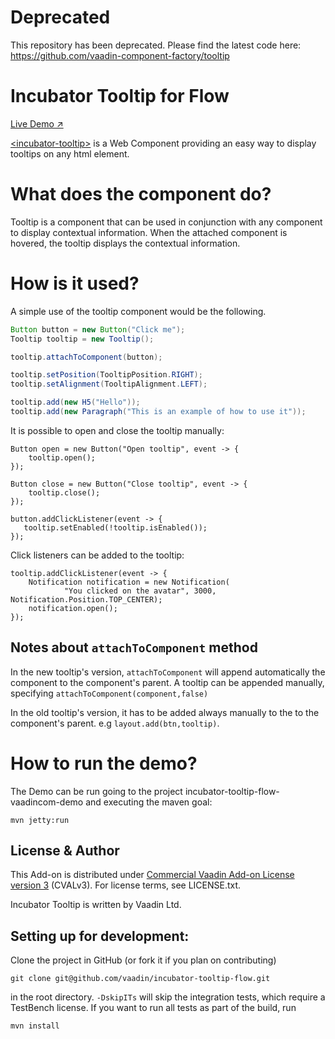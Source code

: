 # Deprecated 
This repository has been deprecated. Please find the latest code here: 
https://github.com/vaadin-component-factory/tooltip

# Incubator Tooltip for Flow

[Live Demo ↗](https://incubator.app.fi/incubator-tooltip-demo/)


[&lt;incubator-tooltip&gt;](https://vaadin.com/directory/component/vaadinincubator-tooltip) is a Web Component providing an easy way to display tooltips on any html element.


# What does the component do?

Tooltip is a component that can be used in conjunction with any component to display contextual information.
When the attached component is hovered, the tooltip displays the contextual information.

# How is it used?

A simple use of the tooltip component would be the following.

```java
Button button = new Button("Click me");
Tooltip tooltip = new Tooltip();

tooltip.attachToComponent(button);

tooltip.setPosition(TooltipPosition.RIGHT);
tooltip.setAlignment(TooltipAlignment.LEFT);

tooltip.add(new H5("Hello"));
tooltip.add(new Paragraph("This is an example of how to use it"));
```

It is possible to open and close the tooltip manually:

```
Button open = new Button("Open tooltip", event -> {
    tooltip.open();
});

Button close = new Button("Close tooltip", event -> {
    tooltip.close();
});

button.addClickListener(event -> {
   tooltip.setEnabled(!tooltip.isEnabled());
});
```

Click listeners can be added to the tooltip:
```
tooltip.addClickListener(event -> {
    Notification notification = new Notification(
            "You clicked on the avatar", 3000, Notification.Position.TOP_CENTER);
    notification.open();
});
```

## Notes about `attachToComponent` method

In the new tooltip's version, `attachToComponent` will append automatically the component to the component's parent.
A tooltip can be appended manually, specifying `attachToComponent(component,false)`

In the old tooltip's version, it has to be added always manually to the to the component's parent.
e.g `layout.add(btn,tooltip)`.

# How to run the demo?

The Demo can be run going to the project incubator-tooltip-flow-vaadincom-demo and executing the maven goal:

```mvn jetty:run```


## License & Author

This Add-on is distributed under [Commercial Vaadin Add-on License version 3](http://vaadin.com/license/cval-3) (CVALv3). For license terms, see LICENSE.txt.

Incubator Tooltip is written by Vaadin Ltd.


## Setting up for development:

Clone the project in GitHub (or fork it if you plan on contributing)

```
git clone git@github.com/vaadin/incubator-tooltip-flow.git
```

in the root directory. `-DskipITs` will skip the integration tests, which require a TestBench license. If you want to run all tests as part of the build, run

```mvn install```
